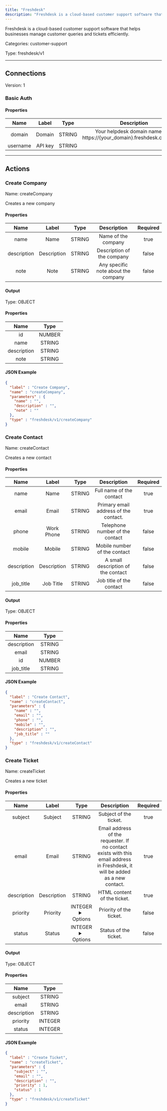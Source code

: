 ```yaml
---
title: "Freshdesk"
description: "Freshdesk is a cloud-based customer support software that helps businesses manage customer queries and tickets efficiently."
---
```


Freshdesk is a cloud-based customer support software that helps businesses manage customer queries and tickets efficiently.


Categories: customer-support


Type: freshdesk/v1

<hr />



## Connections

Version: 1


### Basic Auth

#### Properties

|      Name       |      Label     |     Type     |     Description     | Required |
|:---------------:|:--------------:|:------------:|:-------------------:|:--------:|
| domain | Domain | STRING | Your helpdesk domain name, e.g. https://{your_domain}.freshdesk.com/api/v2 | true |
| username | API key | STRING |  | true |





<hr />



## Actions


### Create Company
Name: createCompany

Creates a new company

#### Properties

|      Name       |      Label     |     Type     |     Description     | Required |
|:---------------:|:--------------:|:------------:|:-------------------:|:--------:|
| name | Name | STRING | Name of the company | true |
| description | Description | STRING | Description of the company | false |
| note | Note | STRING | Any specific note about the company | false |


#### Output



Type: OBJECT


#### Properties

|     Name     |     Type     |
|:------------:|:------------:|
| id | NUMBER |
| name | STRING |
| description | STRING |
| note | STRING |




#### JSON Example
```json
{
  "label" : "Create Company",
  "name" : "createCompany",
  "parameters" : {
    "name" : "",
    "description" : "",
    "note" : ""
  },
  "type" : "freshdesk/v1/createCompany"
}
```


### Create Contact
Name: createContact

Creates a new contact

#### Properties

|      Name       |      Label     |     Type     |     Description     | Required |
|:---------------:|:--------------:|:------------:|:-------------------:|:--------:|
| name | Name | STRING | Full name of the contact | true |
| email | Email | STRING | Primary email address of the contact. | true |
| phone | Work Phone | STRING | Telephone number of the contact | false |
| mobile | Mobile | STRING | Mobile number of the contact | false |
| description | Description | STRING | A small description of the contact | false |
| job_title | Job Title | STRING | Job title of the contact | false |


#### Output



Type: OBJECT


#### Properties

|     Name     |     Type     |
|:------------:|:------------:|
| description | STRING |
| email | STRING |
| id | NUMBER |
| job_title | STRING |




#### JSON Example
```json
{
  "label" : "Create Contact",
  "name" : "createContact",
  "parameters" : {
    "name" : "",
    "email" : "",
    "phone" : "",
    "mobile" : "",
    "description" : "",
    "job_title" : ""
  },
  "type" : "freshdesk/v1/createContact"
}
```


### Create Ticket
Name: createTicket

Creates a new ticket

#### Properties

|      Name       |      Label     |     Type     |     Description     | Required |
|:---------------:|:--------------:|:------------:|:-------------------:|:--------:|
| subject | Subject | STRING | Subject of the ticket. | true |
| email | Email | STRING | Email address of the requester. If no contact exists with this email address in Freshdesk, it will be added as a new contact. | true |
| description | Description | STRING | HTML content of the ticket. | true |
| priority | Priority | INTEGER <details> <summary> Options </summary> 1, 2, 3, 4 </details> | Priority of the ticket. | false |
| status | Status | INTEGER <details> <summary> Options </summary> 2, 3, 4, 5 </details> | Status of the ticket. | false |


#### Output



Type: OBJECT


#### Properties

|     Name     |     Type     |
|:------------:|:------------:|
| subject | STRING |
| email | STRING |
| description | STRING |
| priority | INTEGER |
| status | INTEGER |




#### JSON Example
```json
{
  "label" : "Create Ticket",
  "name" : "createTicket",
  "parameters" : {
    "subject" : "",
    "email" : "",
    "description" : "",
    "priority" : 1,
    "status" : 1
  },
  "type" : "freshdesk/v1/createTicket"
}
```




